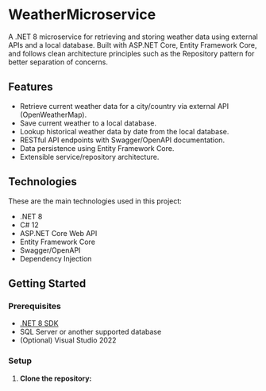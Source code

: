 # WeatherMicroservice

A .NET 8 microservice for retrieving and storing weather data using external APIs and a local database. 
Built with ASP.NET Core, Entity Framework Core, and follows clean architecture principles such as the Repository pattern for better separation of concerns.

## Features

- Retrieve current weather data for a city/country via external API (OpenWeatherMap).
- Save current weather to a local database.
- Lookup historical weather data by date from the local database.
- RESTful API endpoints with Swagger/OpenAPI documentation.
- Data persistence using Entity Framework Core.
- Extensible service/repository architecture.

## Technologies
These are the main technologies used in this project:
- .NET 8
- C# 12
- ASP.NET Core Web API
- Entity Framework Core
- Swagger/OpenAPI
- Dependency Injection

## Getting Started

### Prerequisites

- [.NET 8 SDK](https://dotnet.microsoft.com/download/dotnet/8.0)
- SQL Server or another supported database
- (Optional) Visual Studio 2022

### Setup

1. **Clone the repository:**